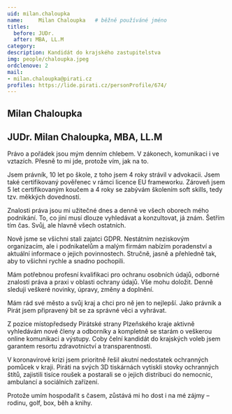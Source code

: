```yaml
---
uid: milan.chaloupka
name:     Milan Chaloupka  	# běžně používáné jméno
titles:
  before: JUDr.
  after: MBA, LL.M 
category: 
description: Kandidát do krajského zastupitelstva
img: people/chaloupka.jpeg
ordclenove: 2
mail:
- milan.chaloupka@pirati.cz
profiles: https://lide.pirati.cz/personProfile/674/
---
```


## Milan Chaloupka

## JUDr. Milan Chaloupka, MBA, LL.M ##
Právo a pořádek jsou mým denním chlebem. V zákonech, komunikaci i ve vztazích. Přesně to mi jde,
protože vím, jak na to.

Jsem právník, 10 let po škole, z toho jsem 4 roky strávil v advokacii. Jsem také certifikovaný
pověřenec v rámci licence EU frameworku. Zároveň jsem 5 let certifikovaným koučem a 4 roky se
zabývám školením soft skills, tedy tzv. měkkých dovedností.

Znalosti práva jsou mi užitečné dnes a denně ve všech oborech mého podnikání. To, co jiní musí
dlouze vyhledávat a konzultovat, já znám. Šetřím tím čas. Svůj, ale hlavně všech ostatních.

Nově jsme se všichni stali zajatci GDPR. Nestátním neziskovým organizacím, ale i podnikatelům a
malým firmám nabízím poradenství a aktuální informace o jejich povinnostech. Stručně, jasně a
přehledně tak, aby to všichni rychle a snadno pochopili.

Mám potřebnou profesní kvalifikaci pro ochranu osobních údajů, odborné znalosti práva a praxi v
oblasti ochrany údajů. Vše mohu doložit. Denně sleduji veškeré novinky, úpravy, změny a doplnění.

Mám rád své město a svůj kraj a chci pro ně jen to nejlepší. Jako právník a Pirát jsem připravený bít se
za správné věci a vyhrávat.

Z pozice místopředsedy Pirátské strany Plzeňského kraje aktivně vyhledávám nové členy a odborníky
a kompletně se starám o veškerou online komunikaci a výstupy. Coby čelní kandidát do krajských
voleb jsem garantem resortu zdravotnictví a transparentnosti.

V koronavirové krizi jsem prioritně řešil akutní nedostatek ochranných pomůcek v kraji. Piráti na
svých 3D tiskárnách vytiskli stovky ochranných štítů, zajistili tisíce roušek a postarali se o jejich
distribuci do nemocnic, ambulancí a sociálních zařízení.

Protože umím hospodařit s časem, zůstává mi ho dost i na mé zájmy – rodinu, golf, box, běh a knihy.
